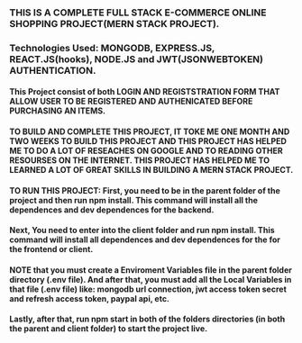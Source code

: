 ### THIS IS A COMPLETE FULL STACK E-COMMERCE ONLINE SHOPPING PROJECT(MERN STACK PROJECT).
### Technologies Used: MONGODB, EXPRESS.JS, REACT.JS(hooks), NODE.JS and JWT(JSONWEBTOKEN) AUTHENTICATION. 

#### This Project consist of both LOGIN AND REGISTSTRATION FORM THAT ALLOW USER TO BE REGISTERED AND AUTHENICATED BEFORE PURCHASING AN ITEMS.
#### TO BUILD AND COMPLETE THIS PROJECT, IT TOKE ME ONE MONTH AND TWO WEEKS TO BUILD THIS PROJECT AND THIS PROJECT HAS HELPED ME TO DO A LOT OF RESEACHES ON GOOGLE AND TO READING OTHER RESOURSES ON THE INTERNET. THIS PROJECT HAS HELPED ME TO LEARNED A LOT OF GREAT SKILLS IN BUILDING A MERN STACK PROJECT.

#### TO RUN THIS PROJECT: First, you need to be in the parent folder of the project and then run npm install. This command will install all the dependences and dev dependences for the backend.

#### Next, You need to enter into the client folder and run npm install. This command will install all dependences and dev dependences for the for the frontend or client.

#### NOTE that you must create a Enviroment Variables file in the parent folder directory (.env file). And after that, you must add all the Local Variables in that file (.env file) like: mongodb url connection, jwt access token secret and refresh access token, paypal api, etc.
#### Lastly, after that, run npm start in both of the folders directories (in both the parent and client folder) to start the project live.
